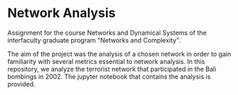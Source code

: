 # Network Analysis

Assignment for the course Networks and Dynamical Systems of the interfaculty graduate program "Networks and Complexity".

The aim of the project was the analysis of a chosen network in order to gain familiarity with several metrics essential to network analysis.
In this repository, we analyze the terrorist network that participated in the Bali bombings in 2002. The jupyter notebook that 
contains the analysis is provided.
